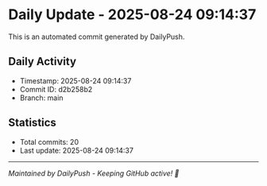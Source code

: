 # Daily Update - 2025-08-24 09:14:37

This is an automated commit generated by DailyPush.

## Daily Activity
- Timestamp: 2025-08-24 09:14:37
- Commit ID: d2b258b2
- Branch: main

## Statistics
- Total commits: 20
- Last update: 2025-08-24 09:14:37

---
*Maintained by DailyPush - Keeping GitHub active! 🚀*
